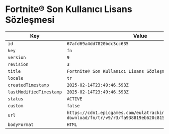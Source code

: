 # Fortnite® Son Kullanıcı Lisans Sözleşmesi

| Key | Value |
| --- | ----- |
| `id` | `67afd69a4dd7820bdc3cc635` |
| `key` | `fn` |
| `version` | `9` |
| `revision` | `3` |
| `title` | `Fortnite® Son Kullanıcı Lisans Sözleşmesi` |
| `locale` | `tr` |
| `createdTimestamp` | `2025-02-14T23:49:46.593Z` |
| `lastModifiedTimestamp` | `2025-02-14T23:49:46.593Z` |
| `status` | `ACTIVE` |
| `custom` | `false` |
| `url` | `https://cdn1.epicgames.com/eulatracking-download/fn/tr/v9/r3/fa938819eb620c81510ba3801dcba999.pdf` |
| `bodyFormat` | `HTML` |
